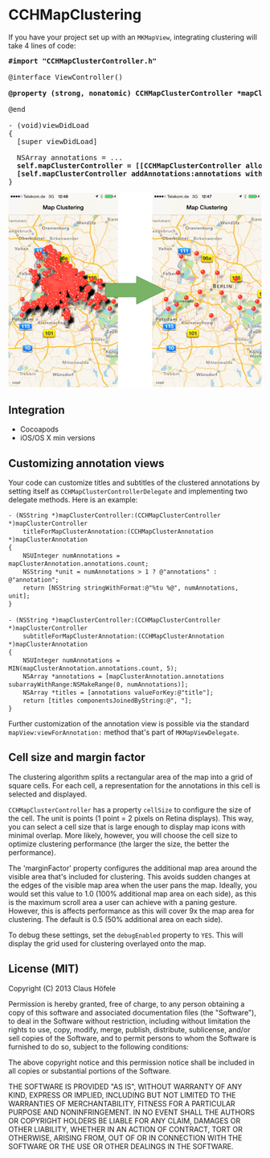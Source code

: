 CCHMapClustering
================

If you have your project set up with an `MKMapView`, integrating clustering will take 4 lines of code:

<pre>
<b>#import "CCHMapClusterController.h"</b>
  
@interface ViewController()

<b>@property (strong, nonatomic) CCHMapClusterController *mapClusterController;</b>

@end

- (void)viewDidLoad
{
  [super viewDidLoad]
    
  NSArray annotations = ...
  <b>self.mapClusterController = [[CCHMapClusterController alloc] initWithMapView:self.mapView];
  [self.mapClusterController addAnnotations:annotations withCompletionHandler:NULL];</b>
}
</pre>

![Map Clustering](MapClustering.png "Map Clustering")

## Integration

- Cocoapods
- iOS/OS X min versions

## Customizing annotation views

Your code can customize titles and subtitles of the clustered annotations by setting itself as `CCHMapClusterControllerDelegate` and implementing two delegate methods. Here is an example:

    - (NSString *)mapClusterController:(CCHMapClusterController *)mapClusterController
        titleForMapClusterAnnotation:(CCHMapClusterAnnotation *)mapClusterAnnotation
    {
        NSUInteger numAnnotations = mapClusterAnnotation.annotations.count;
        NSString *unit = numAnnotations > 1 ? @"annotations" : @"annotation";
        return [NSString stringWithFormat:@"%tu %@", numAnnotations, unit];
    }

    - (NSString *)mapClusterController:(CCHMapClusterController *)mapClusterController
        subtitleForMapClusterAnnotation:(CCHMapClusterAnnotation *)mapClusterAnnotation
    {
        NSUInteger numAnnotations = MIN(mapClusterAnnotation.annotations.count, 5);
        NSArray *annotations = [mapClusterAnnotation.annotations subarrayWithRange:NSMakeRange(0, numAnnotations)];
        NSArray *titles = [annotations valueForKey:@"title"];
        return [titles componentsJoinedByString:@", "];
    }

Further customization of the annotation view is possible via the standard `mapView:viewForAnnotation:` method that's part of `MKMapViewDelegate`.

## Cell size and margin factor

The clustering algorithm splits a rectangular area of the map into a grid of square cells. For each cell, a representation for the annotations in this cell is selected and displayed. 

`CCHMapClusterController` has a property `cellSize` to configure the size of the cell. The unit is points (1 point = 2 pixels on Retina displays). This way, you can select a cell size that is large enough to display map icons with minimal overlap. More likely, however, you will choose the cell size to optimize clustering performance (the larger the size, the better the performance).

The 'marginFactor' property configures the additional map area around the visible area that's included for clustering. This avoids sudden changes at the edges of the visible map area when the user pans the map. Ideally, you would set this value to 1.0 (100% additional map area on each side), as this is the maximum scroll area a user can achieve with a paning gesture. However, this is affects performance as this will cover 9x the map area for clustering. The default is 0.5 (50% additional area on each side).

To debug these settings, set the `debugEnabled` property to `YES`. This will display the grid used for clustering overlayed onto the map.

## License (MIT)

Copyright (C) 2013 Claus Höfele

Permission is hereby granted, free of charge, to any person obtaining a copy of this software and associated documentation files (the "Software"), to deal in the Software without restriction, including without limitation the rights to use, copy, modify, merge, publish, distribute, sublicense, and/or sell copies of the Software, and to permit persons to whom the Software is furnished to do so, subject to the following conditions:

The above copyright notice and this permission notice shall be included in all copies or substantial portions of the Software.

THE SOFTWARE IS PROVIDED "AS IS", WITHOUT WARRANTY OF ANY KIND, EXPRESS OR IMPLIED, INCLUDING BUT NOT LIMITED TO THE WARRANTIES OF MERCHANTABILITY, FITNESS FOR A PARTICULAR PURPOSE AND NONINFRINGEMENT. IN NO EVENT SHALL THE AUTHORS OR COPYRIGHT HOLDERS BE LIABLE FOR ANY CLAIM, DAMAGES OR OTHER LIABILITY, WHETHER IN AN ACTION OF CONTRACT, TORT OR OTHERWISE, ARISING FROM, OUT OF OR IN CONNECTION WITH THE SOFTWARE OR THE USE OR OTHER DEALINGS IN THE SOFTWARE.
